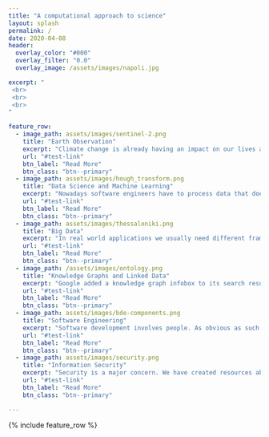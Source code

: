 ```yaml
---
title: "A computational approach to science"
layout: splash
permalink: /
date: 2020-04-08
header:
  overlay_color: "#000"
  overlay_filter: "0.0"
  overlay_image: /assets/images/napoli.jpg

excerpt: "
 <br>
 <br>
 <br>
"

feature_row:
  - image_path: assets/images/sentinel-2.png
    title: "Earth Observation"
    excerpt: "Climate change is already having an impact on our lives and it is something we will have to deal with for many decades to come. We have seen how data and information are important to address a pandemic. We will need much more to mitigate the consequences of the climate change, to adapt to it and make our social and physical infrastructures resilient. Satellites play a fundamental role in monitoring the essential climate variables that can allow citizens and political leaders to make the appropriate decisions to avoid the worst-case scenarios. We have already been working with the Copernicus services, the Sentinel-1 and Sentinel-2 satellite data. The open data policy under which the Copernicus data is released allows many more actors to participate in raising awareness and in enabling communities to adapt to a changing environment."
    url: "#test-link"
    btn_label: "Read More"
    btn_class: "btn--primary"
  - image_path: assets/images/hough_transform.png
    title: "Data Science and Machine Learning"
    excerpt: "Nowadays software engineers have to process data that does not come just as tables. Text and images are much more common input data than structured data. Classical algorithms are still useful but we need the machines to learn from the data. This requirement is not at all new since scientists and engineers are used to analyze data using statistics to build a model of the system they are dealing with. Machine learning, and in particular Deep Learning, allows us to perform tasks such as image segmentation, object detection or text translation, that were simply impossible just 10 years ago. We have successfully implemented an application for land use and land cover classification using a Deep Learning architecture and we are ready to apply the technology in many other tasks in computer vision and digital image processing."
    url: "#test-link"
    btn_label: "Read More"
    btn_class: "btn--primary"
  - image_path: assets/images/thessaloniki.png
    title: "Big Data"
    excerpt: "In real world applications we usually need different frameworks for messaging, indexing, processing and storage. We also need our systems to operate in high availability with low latency and to be able to scale to handle an increase in the number of requests or in the amount of data. These requirements can be fulfilled by using a more powerful machine up to a certain point. Most of the time applications are deployed in a cloud environment where standard machines are made available to the application so that the requests can be distributed to different servers. In such environment the system components are partitioned, replicated and distributed to the machines. Furthermore nowadays these components are deployed as docker containers onto virtual machines. We have deployed distributed systems in production environments on AWS and on-premises to address the needs of companies and public administrations."
    url: "#test-link"
    btn_label: "Read More"
    btn_class: "btn--primary"
  - image_path: /assets/images/ontology.png
    title: "Knowledge Graphs and Linked Data"
    excerpt: "Google added a knowledge graph infobox to its search results in 2012. Since then users have been able to access content not just by keywords but following meaningful links between different types of resources. That was the first realization of the Semantic Web idea: using terms from a shared vocabulary to power intelligent applications and to \"unleash a revolution of new possibilities\". We have been working on knowledge graphs since they were only an academic field of study. We believe that we are still just at the beginning and that many more actors can benefit from the Linked Data principles and technologies."
    url: "#test-link"
    btn_label: "Read More"
    btn_class: "btn--primary"
  - image_path: assets/images/bde-components.png
    title: "Software Engineering"
    excerpt: "Software development involves people. As obvious as such statement may appear it is just a reminder that software development is a challenging endeavor that can succeed only when a team follows a development process and has access to a version control system, an issue tracker, a documentation system and writes tests before implementing the solution. An issue tracker allows the team to measure its performance and to address any problem that may arise before it is too late. We have been involved in many projects with partners from all over the world. We share the best practices, tools and processes to fulfill our projects' requirements and achieve our clients goals. We use docker containers to build applications on top of microservices that can be easily deployed on a cloud environment or on-premises."
    url: "#test-link"
    btn_label: "Read More"
    btn_class: "btn--primary"
  - image_path: assets/images/security.png
    title: "Information Security"
    excerpt: "Security is a major concern. We have created resources about cryptography and Public key Infrastructure to help citizens in using open source tools to keep their data private."
    url: "#test-link"
    btn_label: "Read More"
    btn_class: "btn--primary"

---
```


{% include feature_row %}
